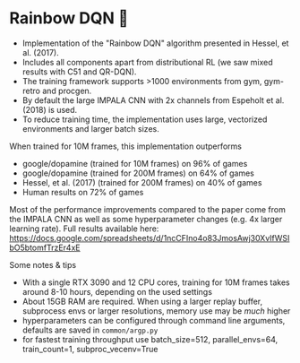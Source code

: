 # Rainbow DQN 🌈

- Implementation of the "Rainbow DQN" algorithm presented in Hessel, et al. (2017).
- Includes all components apart from distributional RL (we saw mixed results with C51 and QR-DQN).
- The training framework supports >1000 environments from gym, gym-retro and procgen.
- By default the large IMPALA CNN with 2x channels from Espeholt et al. (2018) is used.
- To reduce training time, the implementation uses large, vectorized environments and larger batch sizes.

When trained for 10M frames, this implementation outperforms
  * google/dopamine           (trained for  10M frames)       on 96% of games
  * google/dopamine           (trained for 200M frames)       on 64% of games
  * Hessel, et al. (2017)     (trained for 200M frames)       on 40% of games
  * Human results                                             on 72% of games

Most of the performance improvements compared to the paper come from the IMPALA CNN as well as some 
hyperparameter changes (e.g. 4x larger learning rate).
Full results available here: https://docs.google.com/spreadsheets/d/1ncCFIno4o83JmosAwj30XvIfWSIbO5btomfTrzEr4xE

Some notes & tips
- With a single RTX 3090 and 12 CPU cores, training for 10M frames takes around 8-10 hours, depending on the used settings
- About 15GB RAM are required. When using a larger replay buffer, subprocess envs or larger resolutions, memory use may be *much* higher
- hyperparameters can be configured through command line arguments, defaults are saved in `common/argp.py`
- for fastest training throughput use batch_size=512, parallel_envs=64, train_count=1, subproc_vecenv=True
